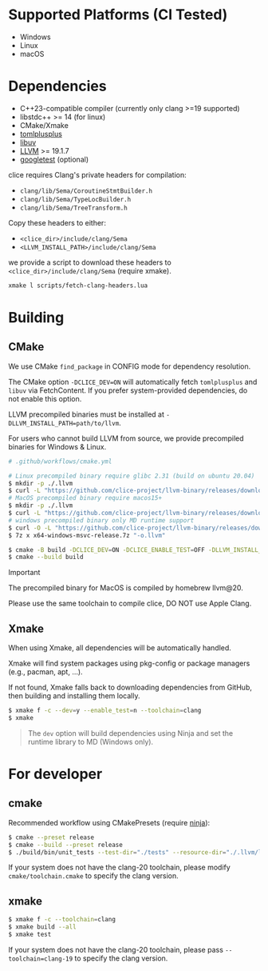 # Supported Platforms (CI Tested)

- Windows
- Linux
- macOS

# Dependencies

- C++23-compatible compiler (currently only clang >=19 supported)
- libstdc++ >= 14 (for linux)
- CMake/Xmake
- [tomlplusplus](https://github.com/marzer/tomlplusplus)
- [libuv](https://github.com/libuv/libuv)
- [LLVM](https://github.com/llvm/llvm-project) >= 19.1.7
- [googletest](https://github.com/google/googletest) (optional)

clice requires Clang's private headers for compilation:

- `clang/lib/Sema/CoroutineStmtBuilder.h`
- `clang/lib/Sema/TypeLocBuilder.h` 
- `clang/lib/Sema/TreeTransform.h`

Copy these headers to either:
- `<clice_dir>/include/clang/Sema` 
- `<LLVM_INSTALL_PATH>/include/clang/Sema`

we provide a script to download these headers to `<clice_dir>/include/clang/Sema` (require xmake).
```bash
xmake l scripts/fetch-clang-headers.lua
```

# Building

## CMake

We use CMake `find_package` in CONFIG mode for dependency resolution.

The CMake option `-DCLICE_DEV=ON` will automatically fetch `tomlplusplus` and `libuv` via FetchContent. If you prefer system-provided dependencies, do not enable this option.

LLVM precompiled binaries must be installed at `-DLLVM_INSTALL_PATH=path/to/llvm`.

For users who cannot build LLVM from source, we provide precompiled binaries for Windows & Linux.

```bash
# .github/workflows/cmake.yml

# Linux precompiled binary require glibc 2.31 (build on ubuntu 20.04)
$ mkdir -p ./.llvm
$ curl -L "https://github.com/clice-project/llvm-binary/releases/download/20.0.0/x86_64-linux-gnu-release.tar.xz" | tar -xJ -C ./.llvm
# MacOS precompiled binary require macos15+
$ mkdir -p ./.llvm
$ curl -L "https://github.com/clice-project/llvm-binary/releases/download/20.1.5/arm64-macosx-apple-release.tar.xz" | tar -xJ -C ./.llvm
# windows precompiled binary only MD runtime support
$ curl -O -L "https://github.com/clice-project/llvm-binary/releases/download/20.0.0/x64-windows-msvc-release.7z"
$ 7z x x64-windows-msvc-release.7z "-o.llvm"
```

```bash
$ cmake -B build -DCLICE_DEV=ON -DCLICE_ENABLE_TEST=OFF -DLLVM_INSTALL_PATH=.llvm
$ cmake --build build
```

> [!IMPORTANT]
>
> The precompiled binary for MacOS is compiled by homebrew llvm@20.
>
> Please use the same toolchain to compile clice, DO NOT use Apple Clang.

## Xmake

When using Xmake, all dependencies will be automatically handled.

Xmake will find system packages using pkg-config or package managers (e.g., pacman, apt, ...).

If not found, Xmake falls back to downloading dependencies from GitHub, then building and installing them locally.

```bash
$ xmake f -c --dev=y --enable_test=n --toolchain=clang
$ xmake
```

> The `dev` option will build dependencies using Ninja and set the runtime library to MD (Windows only).

# For developer

## cmake

Recommended workflow using CMakePresets (require [ninja](https://github.com/ninja-build/ninja)):
```bash
$ cmake --preset release
$ cmake --build --preset release
$ ./build/bin/unit_tests --test-dir="./tests" --resource-dir="./.llvm/lib/clang/20"
```

If your system does not have the clang-20 toolchain, please modify `cmake/toolchain.cmake` to specify the clang version.

## xmake

```bash
$ xmake f -c --toolchain=clang
$ xmake build --all
$ xmake test
```

If your system does not have the clang-20 toolchain, please pass `--toolchain=clang-19` to specify the clang version.
